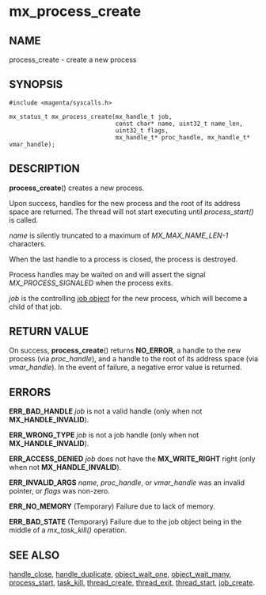 # mx_process_create

## NAME

process_create - create a new process

## SYNOPSIS

```
#include <magenta/syscalls.h>

mx_status_t mx_process_create(mx_handle_t job,
                              const char* name, uint32_t name_len,
                              uint32_t flags,
                              mx_handle_t* proc_handle, mx_handle_t* vmar_handle);

```

## DESCRIPTION

**process_create**() creates a new process.

Upon success, handles for the new process and the root of its address space
are returned.  The thread will not start executing until *process_start()* is
called.

*name* is silently truncated to a maximum of *MX_MAX_NAME_LEN-1* characters.

When the last handle to a process is closed, the process is destroyed.

Process handles may be waited on and will assert the signal
*MX_PROCESS_SIGNALED* when the process exits.

*job* is the controlling [job object](../objects/job.md) for the new
process, which will become a child of that job.

## RETURN VALUE

On success, **process_create**() returns **NO_ERROR**, a handle to the new process
(via *proc_handle*), and a handle to the root of its address space (via
*vmar_handle*).  In the event of failure, a negative error value is returned.

## ERRORS

**ERR_BAD_HANDLE**  *job* is not a valid handle (only when not **MX_HANDLE_INVALID**).

**ERR_WRONG_TYPE**  *job* is not a job handle (only when not **MX_HANDLE_INVALID**).

**ERR_ACCESS_DENIED**  *job* does not have the **MX_WRITE_RIGHT** right
(only when not **MX_HANDLE_INVALID**).

**ERR_INVALID_ARGS**  *name*, *proc_handle*, or *vmar_handle*  was an invalid pointer,
or *flags* was non-zero.

**ERR_NO_MEMORY**  (Temporary) Failure due to lack of memory.

**ERR_BAD_STATE**  (Temporary) Failure due to the job object being in the
middle of a *mx_task_kill()* operation.

## SEE ALSO

[handle_close](handle_close.md),
[handle_duplicate](handle_duplicate.md),
[object_wait_one](object_wait_one.md),
[object_wait_many](object_wait_many.md),
[process_start](process_start.md),
[task_kill](task_kill.md),
[thread_create](thread_create.md),
[thread_exit](thread_exit.md),
[thread_start](thread_start.md),
[job_create](job_create.md).
